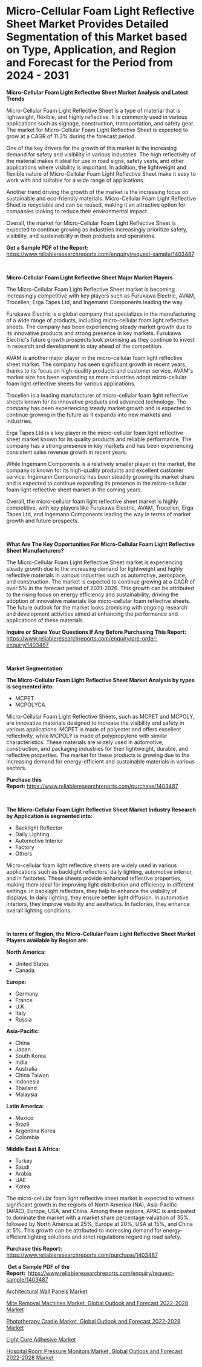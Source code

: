 <p><h1>Micro-Cellular Foam Light Reflective Sheet Market Provides Detailed Segmentation of this Market based on Type, Application, and Region and Forecast for the Period from 2024 - 2031</h1></p><p><strong>Micro-Cellular Foam Light Reflective Sheet Market Analysis and Latest Trends</strong></p>
<p><p>Micro-Cellular Foam Light Reflective Sheet is a type of material that is lightweight, flexible, and highly reflective. It is commonly used in various applications such as signage, construction, transportation, and safety gear. The market for Micro-Cellular Foam Light Reflective Sheet is expected to grow at a CAGR of 11.3% during the forecast period. </p><p>One of the key drivers for the growth of this market is the increasing demand for safety and visibility in various industries. The high reflectivity of the material makes it ideal for use in road signs, safety vests, and other applications where visibility is important. In addition, the lightweight and flexible nature of Micro-Cellular Foam Light Reflective Sheet make it easy to work with and suitable for a wide range of applications.</p><p>Another trend driving the growth of the market is the increasing focus on sustainable and eco-friendly materials. Micro-Cellular Foam Light Reflective Sheet is recyclable and can be reused, making it an attractive option for companies looking to reduce their environmental impact.</p><p>Overall, the market for Micro-Cellular Foam Light Reflective Sheet is expected to continue growing as industries increasingly prioritize safety, visibility, and sustainability in their products and operations.</p></p>
<p><strong>Get a Sample PDF of the Report:&nbsp;</strong> <a href="https://www.reliableresearchreports.com/enquiry/request-sample/1403487">https://www.reliableresearchreports.com/enquiry/request-sample/1403487</a></p>
<p>&nbsp;</p>
<p><strong>Micro-Cellular Foam Light Reflective Sheet Major Market Players</strong></p>
<p><p>The Micro-Cellular Foam Light Reflective Sheet market is becoming increasingly competitive with key players such as Furukawa Electric, AVAM, Trocellen, Erga Tapes Ltd, and Ingemann Components leading the way.</p><p>Furukawa Electric is a global company that specializes in the manufacturing of a wide range of products, including micro-cellular foam light reflective sheets. The company has been experiencing steady market growth due to its innovative products and strong presence in key markets. Furukawa Electric's future growth prospects look promising as they continue to invest in research and development to stay ahead of the competition.</p><p>AVAM is another major player in the micro-cellular foam light reflective sheet market. The company has seen significant growth in recent years, thanks to its focus on high-quality products and customer service. AVAM's market size has been expanding as more industries adopt micro-cellular foam light reflective sheets for various applications.</p><p>Trocellen is a leading manufacturer of micro-cellular foam light reflective sheets known for its innovative products and advanced technology. The company has been experiencing steady market growth and is expected to continue growing in the future as it expands into new markets and industries.</p><p>Erga Tapes Ltd is a key player in the micro-cellular foam light reflective sheet market known for its quality products and reliable performance. The company has a strong presence in key markets and has been experiencing consistent sales revenue growth in recent years.</p><p>While Ingemann Components is a relatively smaller player in the market, the company is known for its high-quality products and excellent customer service. Ingemann Components has been steadily growing its market share and is expected to continue expanding its presence in the micro-cellular foam light reflective sheet market in the coming years. </p><p>Overall, the micro-cellular foam light reflective sheet market is highly competitive, with key players like Furukawa Electric, AVAM, Trocellen, Erga Tapes Ltd, and Ingemann Components leading the way in terms of market growth and future prospects.</p></p>
<p>&nbsp;</p>
<p><strong>What Are The Key Opportunities For Micro-Cellular Foam Light Reflective Sheet Manufacturers?</strong></p>
<p><p>The Micro-Cellular Foam Light Reflective Sheet market is experiencing steady growth due to the increasing demand for lightweight and highly reflective materials in various industries such as automotive, aerospace, and construction. The market is expected to continue growing at a CAGR of over 5% in the forecast period of 2021-2026. This growth can be attributed to the rising focus on energy efficiency and sustainability, driving the adoption of innovative materials like micro-cellular foam reflective sheets. The future outlook for the market looks promising with ongoing research and development activities aimed at enhancing the performance and applications of these materials.</p></p>
<p><strong>Inquire or Share Your Questions If Any Before Purchasing This Report:</strong> <a href="https://www.reliableresearchreports.com/enquiry/pre-order-enquiry/1403487">https://www.reliableresearchreports.com/enquiry/pre-order-enquiry/1403487</a></p>
<p>&nbsp;</p>
<p><strong>Market Segmentation</strong></p>
<p><strong>The Micro-Cellular Foam Light Reflective Sheet Market Analysis by types is segmented into:</strong></p>
<p><ul><li>MCPET</li><li>MCPOLYCA</li></ul></p>
<p><p>Micro-Cellular Foam Light Reflective Sheets, such as MCPET and MCPOLY, are innovative materials designed to increase the visibility and safety in various applications. MCPET is made of polyester and offers excellent reflectivity, while MCPOLY is made of polypropylene with similar characteristics. These materials are widely used in automotive, construction, and packaging industries for their lightweight, durable, and reflective properties. The market for these products is growing due to the increasing demand for energy-efficient and sustainable materials in various sectors.</p></p>
<p><strong>Purchase this Report:&nbsp;</strong><a href="https://www.reliableresearchreports.com/purchase/1403487">https://www.reliableresearchreports.com/purchase/1403487</a></p>
<p>&nbsp;</p>
<p><strong>The Micro-Cellular Foam Light Reflective Sheet Market Industry Research by Application is segmented into:</strong></p>
<p><ul><li>Backlight Reflector</li><li>Daily Lighting</li><li>Automotive Interior</li><li>Factory</li><li>Others</li></ul></p>
<p><p>Micro-cellular foam light reflective sheets are widely used in various applications such as backlight reflectors, daily lighting, automotive interior, and in factories. These sheets provide enhanced reflective properties, making them ideal for improving light distribution and efficiency in different settings. In backlight reflectors, they help to enhance the visibility of displays. In daily lighting, they ensure better light diffusion. In automotive interiors, they improve visibility and aesthetics. In factories, they enhance overall lighting conditions.</p></p>
<p>&nbsp;</p>
<p><strong>In terms of Region, the Micro-Cellular Foam Light Reflective Sheet Market Players available by Region are:</strong></p>
<p>
    <p> <strong> North America: </strong>
        <ul>
            <li>United States</li>
            <li>Canada</li>
        </ul>
        </p> 
    <p> <strong> Europe: </strong>
        <ul>
            <li>Germany</li>
            <li>France</li>
            <li>U.K.</li>
            <li>Italy</li>
            <li>Russia</li>
        </ul>
        </p> 
    <p> <strong> Asia-Pacific: </strong>
        <ul>
            <li>China</li>
            <li>Japan</li>
            <li>South Korea</li>
            <li>India</li>
            <li>Australia</li>
            <li>China Taiwan</li>
            <li>Indonesia</li>
            <li>Thailand</li>
            <li>Malaysia</li>
        </ul>
        </p> 
    <p> <strong> Latin America: </strong>
        <ul>
            <li>Mexico</li>
            <li>Brazil</li>
            <li>Argentina Korea</li>
            <li>Colombia</li>
        </ul>
        </p> 
    <p> <strong> Middle East & Africa: </strong>
        <ul>
            <li>Turkey</li>
            <li>Saudi</li>
            <li>Arabia</li>
            <li>UAE</li>
            <li>Korea</li>
        </ul>
    </p>
    </p>
<p><p>The micro-cellular foam light reflective sheet market is expected to witness significant growth in the regions of North America (NA), Asia-Pacific (APAC), Europe, USA, and China. Among these regions, APAC is anticipated to dominate the market with a market share percentage valuation of 35%, followed by North America at 25%, Europe at 20%, USA at 15%, and China at 5%. This growth can be attributed to increasing demand for energy-efficient lighting solutions and strict regulations regarding road safety.</p></p>
<p><strong>Purchase this Report: </strong><a href="https://www.reliableresearchreports.com/purchase/1403487">https://www.reliableresearchreports.com/purchase/1403487</a></p>
<p>&nbsp;<strong>Get a Sample PDF of the Report:&nbsp;&nbsp;</strong><a href="https://www.reliableresearchreports.com/enquiry/request-sample/1403487">https://www.reliableresearchreports.com/enquiry/request-sample/1403487</a></p>
<p><strong></strong></p>
<p><p><a href="https://view.publitas.com/reportprime-1/architectural-wall-panels-market-analysis-and-market-size-global-industry-overview-market-segmentation-and-forecast-2024-to-2031/">Architectural Wall Panels Market</a></p><p><a href="https://gamy-alyssum-396.notion.site/Mite-Removal-Machines-Market-Global-Outlook-and-Forecast-2022-2028-Market-Size-Growth-and-Forecast-dfb03f81ba164b3cac3ceaef94afe18a">Mite Removal Machines Market, Global Outlook and Forecast 2022-2028 Market</a></p><p><a href="https://noble-drawer-34c.notion.site/Phototherapy-Cradle-Market-Global-Outlook-and-Forecast-2022-2028-Market-Research-Report-Unlocks-Ana-29f3d39e5cd64854a50299a31aeb0a07">Phototherapy Cradle Market, Global Outlook and Forecast 2022-2028 Market</a></p><p><a href="https://view.publitas.com/reportprime-1/light-cure-adhesive-market-research-report-unlocks-analysis-on-the-market-financial-status-market-size-and-market-revenue-upto-2031/">Light Cure Adhesive Market</a></p><p><a href="https://fearless-okapi-6c8.notion.site/Hospital-Room-Pressure-Monitors-Market-Global-Outlook-and-Forecast-2022-2028-Market-Analysis-Examin-38f5ff39bdf44225af540b608896bf96">Hospital Room Pressure Monitors Market, Global Outlook and Forecast 2022-2028 Market</a></p></p>